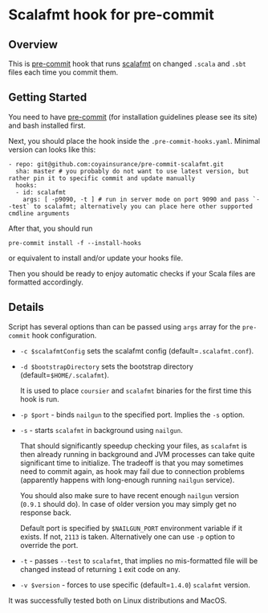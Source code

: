 # Scalafmt hook for pre-commit

## Overview

This is [pre-commit](https://pre-commit.com/) hook that runs [scalafmt](scalameta.org/scalafmt/)
on changed `.scala` and `.sbt` files each time you commit them.

## Getting Started

You need to have [pre-commit](https://pre-commit.com/)
(for installation guidelines please see its site)
and bash installed first.

Next, you should place the hook inside the `.pre-commit-hooks.yaml`. Minimal version can looks like this:
```
- repo: git@github.com:coyainsurance/pre-commit-scalafmt.git
  sha: master # you probably do not want to use latest version, but rather pin it to specific commit and update manually
  hooks:
  - id: scalafmt
    args: [ -p9090, -t ] # run in server mode on port 9090 and pass `--test` to scalafmt; alternatively you can place here other supported cmdline arguments
```

After that, you should run
```
pre-commit install -f --install-hooks
```
or equivalent to install and/or update your hooks file.

Then you should be ready to enjoy automatic checks if your Scala files are formatted accordingly.

## Details

Script has several options than can be passed using `args` array for the `pre-commit` hook configuration.

- `-c $scalafmtConfig` sets the scalafmt config (default=`.scalafmt.conf`).

- `-d $bootstrapDirectory` sets the bootstrap directory (default=`$HOME/.scalafmt`).

  It is used to place `coursier` and `scalafmt` binaries for the first time this hook is run.  

- `-p $port` - binds `nailgun` to the specified port. Implies the `-s` option.

- `-s` - starts `scalafmt` in background using `nailgun`.

  That should significantly speedup checking your files, as `scalafmt` is then already running in background
  and JVM processes can take quite significant time to initialize.
  The tradeoff is that you may sometimes need to commit again, as hook may fail due to connection problems
  (apparently happens with long-enough running `nailgun` service).

  You should also make sure to have recent enough `nailgun` version (`0.9.1` should do).
  In case of older version you may simply get no response back.

  Default port is specified by `$NAILGUN_PORT` environment variable if it exists. If not, `2113` is taken.
  Alternatively one can use `-p` option to override the port.

- `-t` - passes `--test` to `scalafmt`, that implies no mis-formatted file will be changed instead of returning `1` exit code on any.

- `-v $version` - forces to use specific (default=`1.4.0`) `scalafmt` version.

It was successfully tested both on Linux distributions and MacOS.
